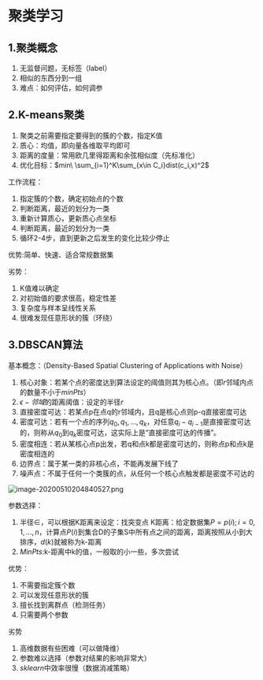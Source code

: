# 聚类学习

## 1.聚类概念

1. 无监督问题，无标签（label）
2. 相似的东西分到一组
3. 难点：如何评估，如何调参



## 2.K-means聚类

1. 聚类之前需要指定要得到的簇的个数，指定K值
2. 质心：均值，即向量各维取平均即可
3. 距离的度量：常用欧几里得距离和余弦相似度（先标准化）
4. 优化目标：$min\ \sum_{i=1}^K\sum_{x\in C_i}dist(c_i,x)^2$

工作流程：

1. 指定簇的个数，确定初始点的个数
2. 判断距离，最近的划分为一类
3. 重新计算质心，更新质心点坐标
4. 判断距离，最近的划分为一类
5. 循环2-4步，直到更新之后发生的变化比较少停止

优势:简单、快速、适合常规数据集

劣势：

1. K值难以确定
2. 对初始值的要求很高，稳定性差
3. 复杂度与样本呈线性关系
4. 很难发现任意形状的簇（环绕）

## 3.DBSCAN算法

基本概念：（Density-Based Spatial Clustering of Applications with Noise）

1. 核心对象：若某个点的密度达到算法设定的阈值则其为核心点。（即$r$邻域内点的数量不小于$minPts$）
2. $\epsilon-邻域$的距离阈值：设定的半径$r$
3. 直接密度可达：若某点p在点q的r邻域内，且q是核心点则p-q直接密度可达
4. 密度可达：若有一个点的序列$q_0,q_1,...,q_k$，对任意$q_i-q_{i-1}$是直接密度可达的，则称从$q_0$到$q_k$密度可达，这实际上是“直接密度可达的传播”。
5. 密度相连：若从某核心点p出发，若q和点k都是密度可达的，则称点p和点k是密度相连的
6. 边界点：属于某一类的非核心点，不能再发展下线了
7. 噪声点：不属于任何一个类簇的点，从任何一个核心点触发都是密度不可达的

![image-20200510204840527.png](https://i.loli.net/2020/05/10/6wPa2GSzJ1slNMu.png)

参数选择：

1. 半径∈，可以根据K距离来设定：找突变点  K距离：给定数据集$P={p(i);i=0,1,...,n}$，计算点$P(i)$到集合D的子集S中所有点之间的距离，距离按照从小到大排序，$d(k)$就被称为k-距离
2. $MinPts$:k-距离中k的值，一般取的小一些，多次尝试

优势：

1. 不需要指定簇个数
2. 可以发现任意形状的簇
3. 擅长找到离群点（检测任务）
4. 只需要两个参数

劣势

1. 高维数据有些困难（可以做降维）
2. 参数难以选择（参数对结果的影响非常大）
3. $sklearn$中效率很慢（数据消减策略）